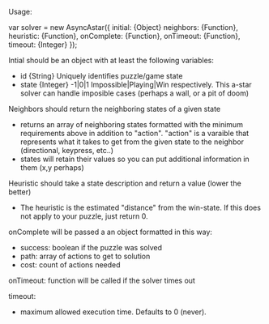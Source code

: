 Usage:

  var solver = new AsyncAstar({
    initial: {Object}
    neighbors: {Function},
    heuristic: {Function},
    onComplete: {Function},
    onTimeout: {Function},
    timeout: {Integer}
  });

Intial should be an object with at least the following variables:
- id {String} Uniquely identifies puzzle/game state
- state {Integer} -1|0|1 Impossible|Playing|Win respectively. This a-star solver can handle imposible cases (perhaps a wall, or a pit of doom)

Neighbors should return the neighboring states of a given state
- returns an array of neighboring states formatted with the minimum requirements above in addition to "action". "action" is a varaible that represents what it takes to get from the given state to the neighbor (directional, keypress, etc..)
- states will retain their values so you can put additional information in them (x,y perhaps)

Heuristic should take a state description and return a value (lower the better)
- The heuristic is the estimated "distance" from the win-state. If this does not apply to your puzzle, just return 0.

onComplete will be passed a an object formatted in this way:
- success: boolean if the puzzle was solved
- path: array of actions to get to solution
- cost: count of actions needed

onTimeout: function will be called if the solver times out

timeout:
- maximum allowed execution time. Defaults to 0 (never).